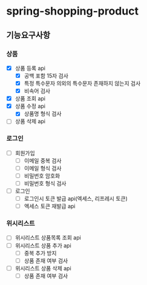 # spring-shopping-product
## 기능요구사항
### 상품
- [x] 상품 등록 api
  - [x] 공백 포함 15자 검사
  - [x] 특정 특수문자 의외의 특수문자 존재하지 않는지 검사
  - [x] 비속어 검사
- [x] 상품 조회 api
- [x] 상품 수정 api
  - [x] 상품명 형식 검사
- [ ] 상품 삭제 api
### 로그인
- [ ] 회원가입
  - [ ] 이메일 중복 검사
  - [ ] 이메일 형식 검사
  - [ ] 비밀번호 암호화
  - [ ] 비밀번호 형식 검사
- [ ] 로그인
  - [ ] 로그인시 토큰 발급 api(엑세스, 리프레시 토큰)
  - [ ] 엑세스 토큰 재발급 api
### 위시리스트
- [ ] 위시리스트 상품목록 조회 api
- [ ] 위시리스트 상품 추가 api
  - [ ] 중복 추가 방지
  - [ ] 상품 존재 여부 검사
- [ ] 위시리스트 상품 삭제 api
  - [ ] 상품 존재 여부 검사
